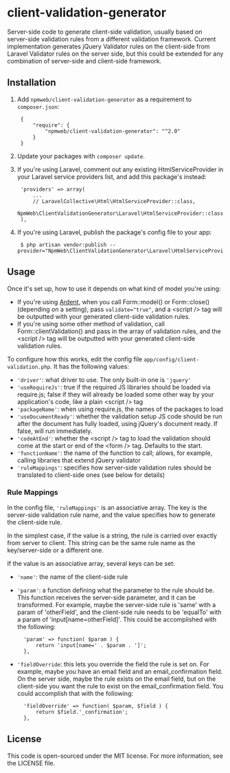 # client-validation-generator

Server-side code to generate client-side validation, usually based on server-side validation rules from a different validation framework. Current implementation generates jQuery Validator rules on the client-side from Laravel Validator rules on the server side, but this could be extended for any combination of server-side and client-side framework.

## Installation

1. Add `npmweb/client-validation-generator` as a requirement to `composer.json`:

		{
    		"require": {
        		"npmweb/client-validation-generator": "^2.0"
		    }
		}

2. Update your packages with `composer update`.

3. If you're using Laravel, comment out any existing HtmlServiceProvider in your Laravel service providers list, and add this package's instead:

		'providers' => array(
        	...
		    // LaravelCollective\Html\HtmlServiceProvider::class,
		    NpmWeb\ClientValidationGenerator\Laravel\HtmlServiceProvider::class,
		),

4. If you're using Laravel, publish the package's config file to your app:

	    $ php artisan vendor:publish --provider="NpmWeb\ClientValidationGenerator\Laravel\HtmlServiceProvider"

## Usage

Once it's set up, how to use it depends on what kind of model you're using:

- If you're using [Ardent](https://github.com/laravelbook/ardent), when you call Form::model() or Form::close() (depending on a setting), pass `validate="true"`, and a \<script /> tag will be outputted with your generated client-side validation rules.
- If you're using some other method of validation, call Form::clientValidation() and pass in the array of validation rules, and the \<script /> tag will be outputted with your generated client-side validation rules.

To configure how this works, edit the config file `app/config/client-validation.php`. It has the following values:

- `'driver'`: what driver to use. The only built-in one is `'jquery'`
- `'useRequireJs'`: true if the required JS libraries should be loaded via require.js; false if they will already be loaded some other way by your application's code, like a plain \<script /> tag
- `'packageName'`: when using require.js, the names of the packages to load
- `'useDocumentReady'`: whether the validation setup JS code should be run after the document has fully loaded, using jQuery's document ready. If false, will run immediately.
- `'codeAtEnd'`: whether the \<script /> tag to load the validation should come at the start or end of the \<form /> tag. Defaults to the start.
- `'functionName'`: the name of the function to call; allows, for example, calling libraries that extend jQuery validator
- `'ruleMappings'`: specifies how server-side validation rules should be translated to client-side ones (see below for details)

### Rule Mappings

In the config file, `'ruleMappings'` is an associative array. The key is the server-side validation rule name, and the value specifies how to generate the client-side rule.

In the simplest case, if the value is a string, the rule is carried over exactly from server to client. This string can be the same rule name as the key/server-side or a different one.

If the value is an associative array, several keys can be set:

- `'name'`: the name of the client-side rule
- `'param'`: a function defining what the parameter to the rule should be. This function receives the server-side parameter, and it can be transformed. For example, maybe the server-side rule is 'same' with a param of 'otherField', and the client-side rule needs to be 'equalTo' with a param of 'input[name=otherField]'. This could be accomplished with the following:

	    'param' => function( $param ) {
    	    return 'input[name=' . $param . ']';
	    },

- `'fieldOverride`: this lets you override the field the rule is set on. For example, maybe you have an email field and an email_confirmation field. On the server side, maybe the rule exists on the email field, but on the client-side you want the rule to exist on the email_confirmation field. You could accomplish that with the following:

	    'fieldOverride' => function( $param, $field ) {
    	    return $field.'_confirmation';
	    },

## License

This code is open-sourced under the MIT license. For more information,
see the LICENSE file.
